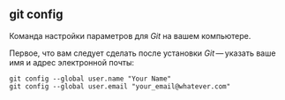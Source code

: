 ## git config

Команда настройки параметров для *Git* на вашем компьютере.

Первое, что вам следует сделать после установки *Git* — указать ваше имя и адрес электронной почты:

```bash=
git config --global user.name "Your Name"
git config --global user.email "your_email@whatever.com"
```